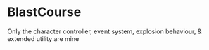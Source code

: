 # BlastCourse

Only the character controller, event system, explosion behaviour, & extended utility are mine
